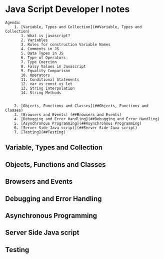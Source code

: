 # Java Script Developer I notes

    Agenda:
        1. [Variable, Types and Collection](##Variable, Types and Collection)
           1. What is javascript?
           2. Variables
           3. Rules for construction Variable Names
           4. Comments in JS
           5. Data Types in JS
           6. Type of Operators
           7. Type Coercion
           8. Falsy Values in Javascript
           9. Equality Comparison
           10. Operators
           11. Conditional Statements
           12. var vs const vs let
           13. String interpolation
           14. String Methods


        2. [Objects, Functions and Classes](##Objects, Functions and Classes)
        3. [Browsers and Events] (##Browsers and Events)
        4. [Debugging and Error Handling](##Debugging and Error Handling)
        5. [Asynchronous Programming](##Asynchronous Programming)
        6. [Server Side Java script](##Server Side Java script)
        7. [Testing](##Testing)

## Variable, Types and Collection

## Objects, Functions and Classes

## Browsers and Events

## Debugging and Error Handling

## Asynchronous Programming

## Server Side Java script

## Testing